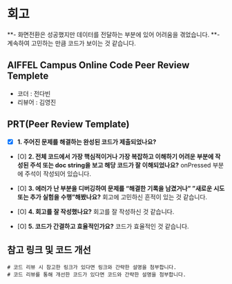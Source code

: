 # 회고
**- 화면전환은 성공했지만 데이터를 전달하는 부분에 있어 어려움을 겪었습니다.
**- 계속하여 고민하는 만큼 코드가 보이는 것 같습니다.

## AIFFEL Campus Online Code Peer Review Templete
- 코더 : 전다빈
- 리뷰어 : 김영진


## PRT(Peer Review Template)

- [X]  **1. 주어진 문제를 해결하는 완성된 코드가 제출되었나요?**
    
- [O]  **2. 전체 코드에서 가장 핵심적이거나 가장 복잡하고 이해하기 어려운 부분에 작성된 
주석 또는 doc string을 보고 해당 코드가 잘 이해되었나요?**
onPressed 부분에 주석이 작성되어 있습니다.
        
- [O]  **3. 에러가 난 부분을 디버깅하여 문제를 “해결한 기록을 남겼거나” 
”새로운 시도 또는 추가 실험을 수행”해봤나요?**
회고에 고민하신 흔적이 있는 것 같습니다.
        
- [O]  **4. 회고를 잘 작성했나요?**
회고를 잘 작성하신 것 같습니다.
       
- [O]  **5. 코드가 간결하고 효율적인가요?**
    코드가 효율적인 것 같습니다.


## 참고 링크 및 코드 개선
```
# 코드 리뷰 시 참고한 링크가 있다면 링크와 간략한 설명을 첨부합니다.
# 코드 리뷰를 통해 개선한 코드가 있다면 코드와 간략한 설명을 첨부합니다.
```

